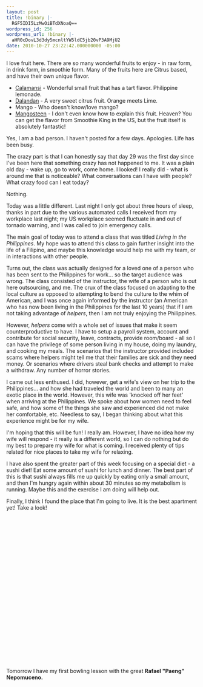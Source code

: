 ```yaml
---
layout: post
title: !binary |-
  RGF5IDI5LzMwOiBTdXNoaQ==
wordpress_id: 256
wordpress_url: !binary |-
  aHR0cDovL3d3dy5mcnltYW5ldC5jb20vP3A9MjU2
date: 2010-10-27 23:22:42.000000000 -05:00
---
```

I love fruit here. There are so many wonderful fruits to enjoy - in raw form, in drink form, in smoothie form. Many of the fruits here are Citrus based, and have their own unique flavor.
<ul>
	<li><a href="http://en.wikipedia.org/wiki/Calamondin">Calamansi</a> - Wonderful small fruit that has a tart flavor. Philippine lemonade.</li>
	<li><a href="http://www.globalpinoy.com/pinoyhealth/ph_gamotpinoy/dalandan.htm">Dalandan</a> - A very sweet citrus fruit. Orange meets Lime.</li>
	<li>Mango - Who doesn't know/love mango?</li>
	<li><a href="http://en.wikipedia.org/wiki/Purple_Mangosteen">Mangosteen</a> - I don't even know how to explain this fruit. Heaven? You can get the flavor from Smoothie King in the US, but the fruit itself is absolutely fantastic!</li>
</ul>
<!--more-->Yes, I am a bad person. I haven't posted for a few days. Apologies. Life has been busy.

The crazy part is that I can honestly say that day 29 was the first day since I've been here that something crazy has not happened to me. It was a plain old day - wake up, go to work, come home. I looked! I really did - what is around me that is noticeable? What conversations can I have with people? What crazy food can I eat today?

Nothing.

Today was a little different. Last night I only got about three hours of sleep, thanks in part due to the various automated calls I received from my workplace last night; my US workplace seemed fluctuate in and out of tornado warning, and I was called to join emergency calls.

The main goal of today was to attend a class that was titled <em>Living in the Philippines</em>. My hope was to attend this class to gain further insight into the life of a Filipino, and maybe this knowledge would help me with my team, or in interactions with other people.

Turns out, the class was actually designed for a loved one of a person who has been sent to the Philippines for work... so the target audience was wrong. The class consisted of the instructor, the wife of a person who is out here outsourcing, and me. The crux of the class focused on adapting to the local culture as opposed to attempting to bend the culture to the whim of American, and I was once again informed by the instructor (an American who has now been living in the Philippines for the last 10 years) that if I am not taking advantage of <em>helpers</em>, then I am not truly enjoying the Philippines.

However, <em>helpers</em> come with a whole set of issues that make it seem counterproductive to have. I have to setup a payroll system, account and contribute for social security, leave, contracts, provide room/board - all so I can have the privilege of some person living in my house, doing my laundry, and cooking my meals. The scenarios that the instructor provided included scams where helpers might tell me that their families are sick and they need money. Or scenarios where drivers steal bank checks and attempt to make a withdraw. Any number of horror stories.

I came out less enthused. I did, however, get a wife's view on her trip to the Philippines... and how she had traveled the world and been to many an exotic place in the world. However, this wife was 'knocked off her feet' when arriving at the Philippines. We spoke about how women need to feel safe, and how some of the things she saw and experienced did not make her comfortable, etc. Needless to say, I began thinking about what this experience might be for my wife.

I'm hoping that this will be fun! I really am. However, I have no idea how my wife will respond - it really is a different world, so I can do nothing but do my best to prepare my wife for what is coming. I received plenty of tips related for nice places to take my wife for relaxing.

I have also spent the greater part of this week focusing on a special diet - a sushi diet! Eat some amount of sushi for lunch and dinner. The best part of this is that sushi always fills me up quickly by eating only a small amount, and then I'm hungry again within about 30 minutes so my metabolism is running. Maybe this and the exercise I am doing will help out.

Finally, I think I found the place that I'm going to live. It is the best apartment yet! Take a look!

<object classid="clsid:d27cdb6e-ae6d-11cf-96b8-444553540000" width="640" height="385" codebase="http://download.macromedia.com/pub/shockwave/cabs/flash/swflash.cab#version=6,0,40,0"><param name="allowFullScreen" value="true" /><param name="allowscriptaccess" value="always" /><param name="src" value="http://www.youtube.com/v/AvN2QNETFD4?fs=1&amp;hl=en_US" /><param name="allowfullscreen" value="true" /><embed type="application/x-shockwave-flash" width="640" height="385" src="http://www.youtube.com/v/AvN2QNETFD4?fs=1&amp;hl=en_US" allowscriptaccess="always" allowfullscreen="true"></embed></object>

Tomorrow I have my first bowling lesson with the great <strong>Rafael "Paeng" Nepomuceno.
</strong>
